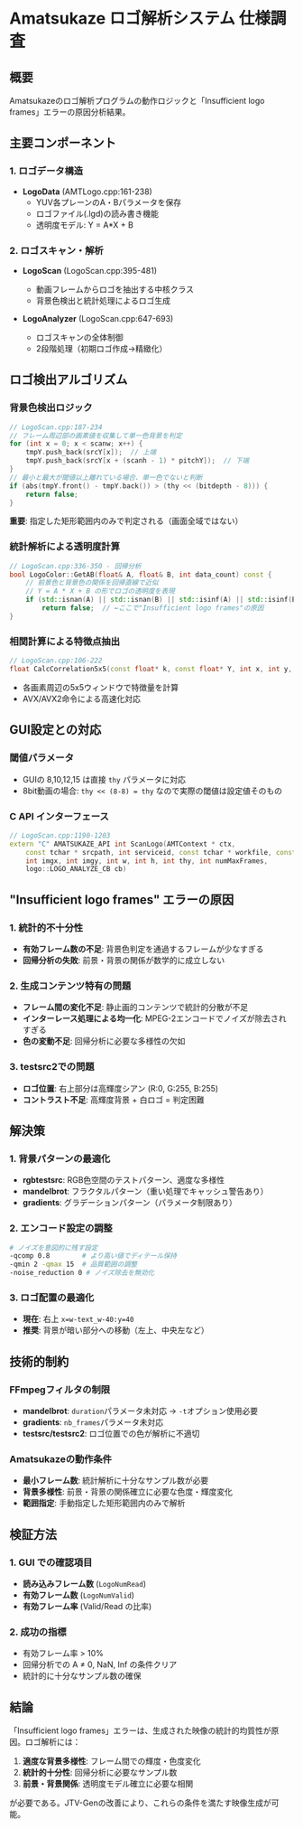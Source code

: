# Amatsukaze ロゴ解析システム 仕様調査

## 概要
Amatsukazeのロゴ解析プログラムの動作ロジックと「Insufficient logo frames」エラーの原因分析結果。

## 主要コンポーネント

### 1. ロゴデータ構造
- **LogoData** (AMTLogo.cpp:161-238)
  - YUV各プレーンのA・Bパラメータを保存
  - ロゴファイル(.lgd)の読み書き機能
  - 透明度モデル: Y = A*X + B

### 2. ロゴスキャン・解析
- **LogoScan** (LogoScan.cpp:395-481)
  - 動画フレームからロゴを抽出する中核クラス
  - 背景色検出と統計処理によるロゴ生成

- **LogoAnalyzer** (LogoScan.cpp:647-693)
  - ロゴスキャンの全体制御
  - 2段階処理（初期ロゴ作成→精緻化）

## ロゴ検出アルゴリズム

### 背景色検出ロジック
```cpp
// LogoScan.cpp:187-234
// フレーム周辺部の画素値を収集して単一色背景を判定
for (int x = 0; x < scanw; x++) {
    tmpY.push_back(srcY[x]);  // 上端
    tmpY.push_back(srcY[x + (scanh - 1) * pitchY]);  // 下端
}
// 最小と最大が閾値以上離れている場合、単一色でないと判断
if (abs(tmpY.front() - tmpY.back()) > (thy << (bitdepth - 8))) {
    return false;
}
```

**重要**: 指定した矩形範囲内のみで判定される（画面全域ではない）

### 統計解析による透明度計算
```cpp
// LogoScan.cpp:336-350 - 回帰分析
bool LogoColor::GetAB(float& A, float& B, int data_count) const {
    // 前景色と背景色の関係を回帰直線で近似
    // Y = A * X + B の形でロゴの透明度を表現
    if (std::isnan(A) || std::isnan(B) || std::isinf(A) || std::isinf(B) || A == 0)
        return false;  // ←ここで"Insufficient logo frames"の原因
}
```

### 相関計算による特徴点抽出
```cpp
// LogoScan.cpp:106-222
float CalcCorrelation5x5(const float* k, const float* Y, int x, int y, int w, float* pavg)
```
- 各画素周辺の5x5ウィンドウで特徴量を計算
- AVX/AVX2命令による高速化対応

## GUI設定との対応

### 閾値パラメータ
- GUIの 8,10,12,15 は直接 `thy` パラメータに対応
- 8bit動画の場合: `thy << (8-8) = thy` なので実際の閾値は設定値そのもの

### C API インターフェース
```cpp
// LogoScan.cpp:1190-1203
extern "C" AMATSUKAZE_API int ScanLogo(AMTContext * ctx,
    const tchar * srcpath, int serviceid, const tchar * workfile, const tchar * dstpath,
    int imgx, int imgy, int w, int h, int thy, int numMaxFrames,
    logo::LOGO_ANALYZE_CB cb)
```

## "Insufficient logo frames" エラーの原因

### 1. 統計的不十分性
- **有効フレーム数の不足**: 背景色判定を通過するフレームが少なすぎる
- **回帰分析の失敗**: 前景・背景の関係が数学的に成立しない

### 2. 生成コンテンツ特有の問題
- **フレーム間の変化不足**: 静止画的コンテンツで統計的分散が不足
- **インターレース処理による均一化**: MPEG-2エンコードでノイズが除去されすぎる
- **色の変動不足**: 回帰分析に必要な多様性の欠如

### 3. testsrc2での問題
- **ロゴ位置**: 右上部分は高輝度シアン (R:0, G:255, B:255)
- **コントラスト不足**: 高輝度背景 + 白ロゴ = 判定困難

## 解決策

### 1. 背景パターンの最適化
- **rgbtestsrc**: RGB色空間のテストパターン、適度な多様性
- **mandelbrot**: フラクタルパターン（重い処理でキャッシュ警告あり）
- **gradients**: グラデーションパターン（パラメータ制限あり）

### 2. エンコード設定の調整
```bash
# ノイズを意図的に残す設定
-qcomp 0.8        # より高い値でディテール保持
-qmin 2 -qmax 15  # 品質範囲の調整
-noise_reduction 0 # ノイズ除去を無効化
```

### 3. ロゴ配置の最適化
- **現在**: 右上 `x=w-text_w-40:y=40`
- **推奨**: 背景が暗い部分への移動（左上、中央左など）

## 技術的制約

### FFmpegフィルタの制限
- **mandelbrot**: `duration`パラメータ未対応 → `-t`オプション使用必要
- **gradients**: `nb_frames`パラメータ未対応
- **testsrc/testsrc2**: ロゴ位置での色が解析に不適切

### Amatsukazeの動作条件
- **最小フレーム数**: 統計解析に十分なサンプル数が必要
- **背景多様性**: 前景・背景の関係確立に必要な色度・輝度変化
- **範囲指定**: 手動指定した矩形範囲内のみで解析

## 検証方法

### 1. GUI での確認項目
- **読み込みフレーム数** (`LogoNumRead`)
- **有効フレーム数** (`LogoNumValid`)
- **有効フレーム率** (Valid/Read の比率)

### 2. 成功の指標
- 有効フレーム率 > 10%
- 回帰分析での A ≠ 0, NaN, Inf の条件クリア
- 統計的に十分なサンプル数の確保

## 結論

「Insufficient logo frames」エラーは、生成された映像の統計的均質性が原因。ロゴ解析には：

1. **適度な背景多様性**: フレーム間での輝度・色度変化
2. **統計的十分性**: 回帰分析に必要なサンプル数
3. **前景・背景関係**: 透明度モデル確立に必要な相関

が必要である。JTV-Genの改善により、これらの条件を満たす映像生成が可能。
